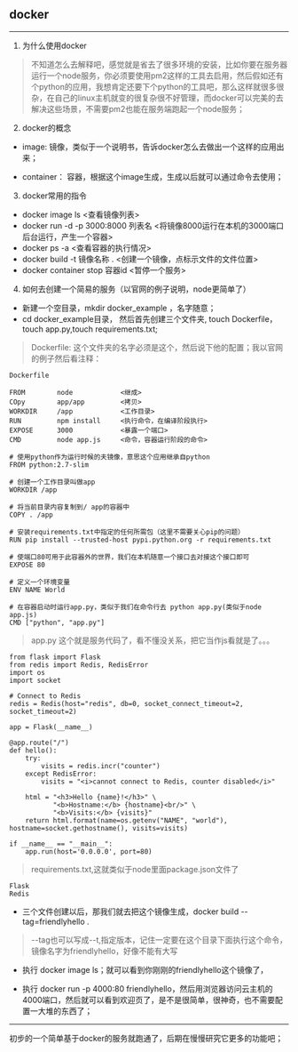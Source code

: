 ## docker

---

1. 为什么使用docker

> 不知道怎么去解释吧，感觉就是省去了很多环境的安装，比如你要在服务器运行一个node服务，你必须要使用pm2这样的工具去启用，然后假如还有个python的应用，我想肯定还要下个python的工具吧，那么这样就很多很杂，在自己的linux主机就变的很复杂很不好管理，而docker可以完美的去解决这些场景，不需要pm2也能在服务端跑起一个node服务；

2. docker的概念

- image: 镜像，类似于一个说明书，告诉docker怎么去做出一个这样的应用出来；

- container： 容器，根据这个image生成，生成以后就可以通过命令去使用；

3. docker常用的指令

- docker image ls 					<查看镜像列表>
- docker run -d -p 3000:8000  列表名  	<将镜像8000运行在本机的3000端口后台运行，产生一个容器>
- docker ps -a 						<查看容器的执行情况>
- docker build -t 镜像名称 .			<创建一个镜像，点标示文件的文件位置>
- docker container stop 容器id			<暂停一个服务>

4. 如何去创建一个简易的服务（以官网的例子说明，node更简单了）

- 新建一个空目录，mkdir docker_example ，名字随意；
- cd docker_example目录， 然后首先创建三个文件夹, 
touch Dockerfile，touch app.py,touch requirements.txt;

>  Dockerfile: 这个文件夹的名字必须是这个，然后说下他的配置；我以官网的例子然后看注释：

```
Dockerfile

FROM 		node     	  	<继成>
COpy 		app/app  	  	<拷贝>
WORKDIR 	/app  	  		<工作目录>
RUN 		npm install   	<执行命令，在编译阶段执行>
EXPOSE 		3000       		<暴露一个端口>
CMD 		node app.js		<命令，容器运行阶段的命令>
```

```
# 使用python作为运行时候的夫镜像，意思这个应用继承自python
FROM python:2.7-slim

# 创建一个工作目录叫做app
WORKDIR /app

# 将当前目录内容复制到/ app的容器中
COPY . /app

# 安装requirements.txt中指定的任何所需包（这里不需要关心pip的问题）
RUN pip install --trusted-host pypi.python.org -r requirements.txt

# 使端口80可用于此容器外的世界，我们在本机随意一个接口去对接这个接口即可
EXPOSE 80

# 定义一个环境变量
ENV NAME World

# 在容器启动时运行app.py，类似于我们在命令行去 python app.py(类似于node app.js)
CMD ["python", "app.py"]

```
>  app.py 这个就是服务代码了，看不懂没关系，把它当作js看就是了。。。

```
from flask import Flask
from redis import Redis, RedisError
import os
import socket

# Connect to Redis
redis = Redis(host="redis", db=0, socket_connect_timeout=2, socket_timeout=2)

app = Flask(__name__)

@app.route("/")
def hello():
    try:
        visits = redis.incr("counter")
    except RedisError:
        visits = "<i>cannot connect to Redis, counter disabled</i>"

    html = "<h3>Hello {name}!</h3>" \
           "<b>Hostname:</b> {hostname}<br/>" \
           "<b>Visits:</b> {visits}"
    return html.format(name=os.getenv("NAME", "world"), hostname=socket.gethostname(), visits=visits)

if __name__ == "__main__":
    app.run(host='0.0.0.0', port=80)
```
> requirements.txt,这就类似于node里面package.json文件了

```
Flask
Redis
```
- 三个文件创建以后，那我们就去把这个镜像生成，docker build --tag=friendlyhello .

> --tag也可以写成--t,指定版本，记住一定要在这个目录下面执行这个命令，镜像名字为friendlyhello，好像不能有大写

- 执行 docker image ls；就可以看到你刚刚的friendlyhello这个镜像了，

- 执行 docker run -p 4000:80 friendlyhello，然后用浏览器访问云主机的4000端口，然后就可以看到欢迎页了，是不是很简单，很神奇，也不需要配置一大堆的东西了；


----
初步的一个简单基于docker的服务就跑通了，后期在慢慢研究它更多的功能吧；

